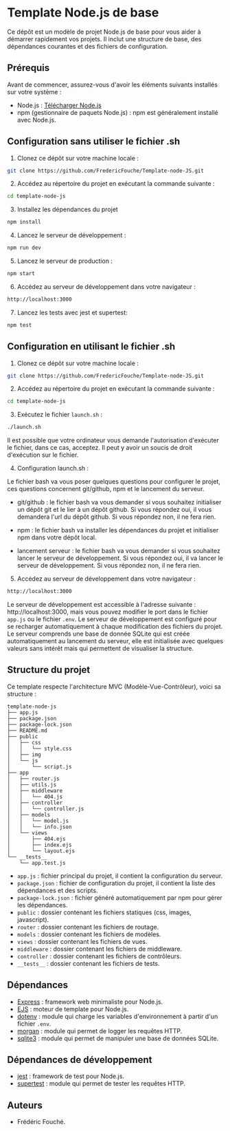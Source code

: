 # Template Node.js de base

Ce dépôt est un modèle de projet Node.js de base pour vous aider à démarrer rapidement vos projets. Il inclut une structure de base, des dépendances courantes et des fichiers de configuration.

## Prérequis

Avant de commencer, assurez-vous d'avoir les éléments suivants installés sur votre système :

- Node.js : [Télécharger Node.js](https://nodejs.org/)
- npm (gestionnaire de paquets Node.js) : npm est généralement installé avec Node.js.

## Configuration sans utiliser le fichier .sh

1. Clonez ce dépôt sur votre machine locale :

```bash
git clone https://github.com/FredericFouche/Template-node-JS.git
```

2. Accédez au répertoire du projet en exécutant la commande suivante :

```bash
cd template-node-js
```

3. Installez les dépendances du projet

```bash
npm install
```

4. Lancez le serveur de développement :

```bash
npm run dev
```

5. Lancez le serveur de production :

```bash
npm start
```

6. Accédez au serveur de développement dans votre navigateur :

```bash
http://localhost:3000
```

7. Lancez les tests avec jest et supertest:

```bash
npm test
```

## Configuration en utilisant le fichier .sh

1. Clonez ce dépôt sur votre machine locale :

```bash
git clone https://github.com/FredericFouche/Template-node-JS.git
```

2. Accédez au répertoire du projet en exécutant la commande suivante :

```bash
cd template-node-js
```

3. Exécutez le fichier `launch.sh` :

```bash
./launch.sh
```

Il est possible que votre ordinateur vous demande l'autorisation d'exécuter le fichier, dans ce cas, acceptez. Il peut y avoir un soucis de droit d'exécution sur le fichier.

4. Configuration launch.sh :

Le fichier bash va vous poser quelques questions pour configurer le projet, ces questions concernent git/github, npm et le lancement du serveur.

- git/github : le fichier bash va vous demander si vous souhaitez initialiser un dépôt git et le lier à un dépôt github. Si vous répondez oui, il vous demandera l'url du dépôt github. Si vous répondez non, il ne fera rien.

- npm : le fichier bash va installer les dépendances du projet et initialiser npm dans votre dépôt local.

- lancement serveur : le fichier bash va vous demander si vous souhaitez lancer le serveur de développement. Si vous répondez oui, il va lancer le serveur de développement. Si vous répondez non, il ne fera rien.

5. Accédez au serveur de développement dans votre navigateur :

```bash
http://localhost:3000
```

Le serveur de développement est accessible à l'adresse suivante : http://localhost:3000, mais vous pouvez modifier le port dans le fichier `app.js` ou le fichier `.env`. Le serveur de développement est configuré pour se recharger automatiquement à chaque modification des fichiers du projet. Le serveur comprends une base de donnée SQLite qui est créée automatiquement au lancement du serveur, elle est initialisée avec quelques valeurs sans intérêt mais qui permettent de visualiser la structure.

## Structure du projet

Ce template respecte l'architecture MVC (Modèle-Vue-Contrôleur), voici sa structure :

```
template-node-js
├── app.js
├── package.json
├── package-lock.json
├── README.md
├── public
│   ├── css
│   │   └── style.css
│   ├── img
│   └── js
│       └── script.js
├── app
│   ├── router.js
│   ├── utils.js
│   ├── middleware
│   │   └── 404.js
│   ├── controller
│   │   └── controller.js
│   ├── models
│   │   └── model.js
│   │   └── info.json
│   └── views
│       ├── 404.ejs
│       ├── index.ejs
│       └── layout.ejs
└── __tests__
    └── app.test.js
```

- `app.js` : fichier principal du projet, il contient la configuration du serveur.
- `package.json` : fichier de configuration du projet, il contient la liste des dépendances et des scripts.
- `package-lock.json` : fichier généré automatiquement par npm pour gérer les dépendances.
- `public` : dossier contenant les fichiers statiques (css, images, javascript).
- `router` : dossier contenant les fichiers de routage.
- `models` : dossier contenant les fichiers de modèles.
- `views` : dossier contenant les fichiers de vues.
- `middleware` : dossier contenant les fichiers de middleware.
- `controller` : dossier contenant les fichiers de contrôleurs.
- `__tests__` : dossier contenant les fichiers de tests.

## Dépendances

- [Express](https://expressjs.com/) : framework web minimaliste pour Node.js.
- [EJS](https://ejs.co/) : moteur de template pour Node.js.
- [dotenv](https://www.npmjs.com/package/dotenv) : module qui charge les variables d'environnement à partir d'un fichier `.env`.
- [morgan](https://www.npmjs.com/package/morgan) : module qui permet de logger les requêtes HTTP.
- [sqlite3](https://www.npmjs.com/package/sqlite3) : module qui permet de manipuler une base de données SQLite.

## Dépendances de développement

- [jest](https://jestjs.io/) : framework de test pour Node.js.
- [supertest](https://www.npmjs.com/package/supertest) : module qui permet de tester les requêtes HTTP.

## Auteurs

- Frédéric Fouché.
